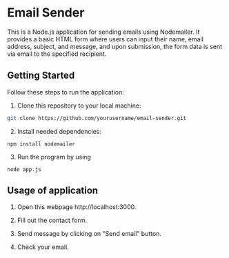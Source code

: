# Email Sender

This is a Node.js application for sending emails using Nodemailer. It provides a basic HTML form where users can input their name, email address, subject, and message, and upon submission, the form data is sent via email to the specified recipient.


## Getting Started

Follow these steps to run the application:

1. Clone this repository to your local machine:

```bash
git clone https://github.com/yourusername/email-sender.git
```
2. Install needed dependencies:
```
npm install nodemailer
```

3. Run the program by using
```
node app.js
````
## Usage of application
1. Open this webpage http://localhost:3000.


2. Fill out the contact form.

3. Send message by clicking on "Send email" button.

4. Check your email.











